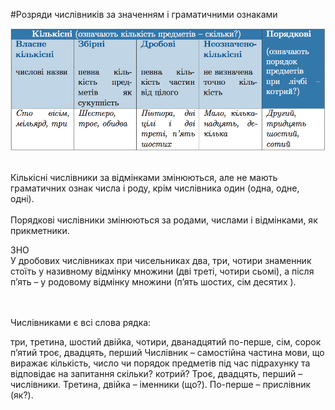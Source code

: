 #Розряди числiвникiв за значенням i граматичними ознаками

<div class="center">
<img src="../pics/7/1.png" width="600px" class="center"/>
</div>
<br>

Кiлькiснi числiвники за вiдмiнками змiнюються, але не мають граматичних ознак числа i роду, крiм числiвника один (одна, одне, однi).<br>
<br>
Порядковi числiвники змiнюються за родами, числами i вiдмiнками, як прикметники.

<div class="add-wrap">
<span class="add">ЗНО</span>
<div class="add-text">
У дробових числiвниках при чисельниках <span class="p1">два, три, чотири</span> знаменник стоїть у називному вiдмiнку множини (двi третi, чотири сьомi), а пiсля <span class="p1">п’ять</span> – у родовому вiдмiнку множини (п’ять шостих, сiм десятих ).
</div>
<br>
<br>


<quiz> 
    <question>
<p>Числівниками є всі слова рядка:</p>
           <answer>три, третина, шостий</answer>
           <answer>двійка, чотири, дванадцятий</answer>
           <answer>по-перше, сім, сорок п’ятий</answer>
           <answer correct>троє, двадцять, перший</answer>
      <explanation>
Числівник – самостійна частина мови, що виражає кількість, число чи порядок предметів під час підрахунку та відповідає на запитання скільки? котрий?
Троє, двадцять, перший – числівники.
Третина, двійка – іменники (що?). По-перше – прислівник (як?).</explanation>
    </question>
</quiz> 
